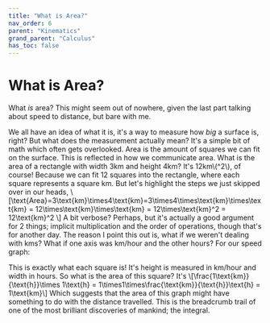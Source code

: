 ```yaml
---
title: "What is Area?"
nav_order: 6
parent: "Kinematics"
grand_parent: "Calculus"
has_toc: false
---
```


# What is Area?

What *is* area? This might seem out of nowhere, given the last part talking about speed to distance, but bare with me.

We all have an idea of what it is, it's a way to measure how *big* a surface is, right?
But what does the measurement actually mean?
It's a simple bit of math which often gets overlooked. Area is the amount of squares we can fit on the surface.
This is reflected in how we communicate area. What is the area of a rectangle with width 3km and height 4km?
It's 12km\\(^2\\), of course! Because we can fit 12 squares into the rectangle, where each square represents a square km.
But let's highlight the steps we just skipped over in our heads,
\\[\text{Area}=3\text{km}\times4\text{km}=3\times4\times\text{km}\times\text{km} = 12\times\text{km}\times\text{km} = 12\times\text{km}^2 = 12\text{km}^2 \\]
A bit verbose? Perhaps, but it's actually a good argument for 2 things; implicit multiplication and the order of operations, though that's for another day.
The reason I point this out is, what if we weren't dealing with kms? What if one axis was km/hour and the other hours?
For our speed graph:

This is exactly what each square is! It's height is measured in km/hour and width in hours.
So what is the area of this square? It's
\\[\frac{1\text{km}}{\text{h}}\times 1\text{h} = 1\times1\times\frac{\text{km}}{\text{h}}\text{h} = 1\text{km}\\]
Which suggests that the area of this graph might have something to do with the distance travelled. 
This is the breadcrumb trail of one of the most brilliant discoveries of mankind; the integral.